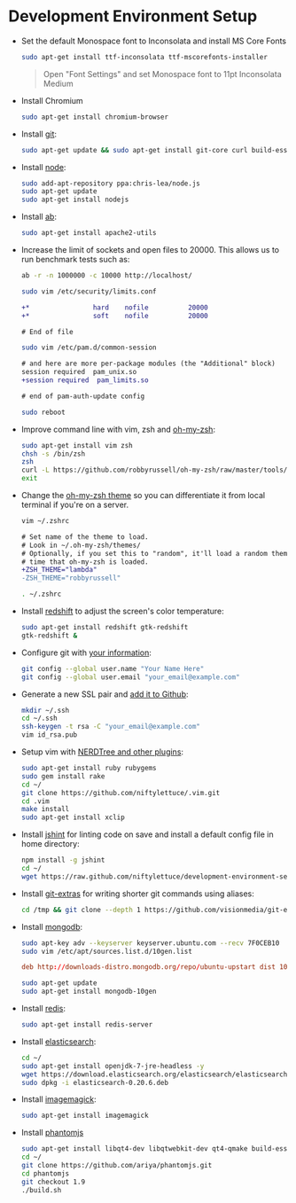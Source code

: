 
# Development Environment Setup

* Set the default Monospace font to Inconsolata and install MS Core Fonts

    ```bash
    sudo apt-get install ttf-inconsolata ttf-mscorefonts-installer
    ```

    > Open "Font Settings" and set Monospace font to 11pt Inconsolata Medium

* Install Chromium

    ```bash
    sudo apt-get install chromium-browser
    ```

* Install [git][git]:

    ```bash
    sudo apt-get update && sudo apt-get install git-core curl build-essential openssl libssl-dev
    ```

* Install [node][node]:

    ```bash
    sudo add-apt-repository ppa:chris-lea/node.js
    sudo apt-get update
    sudo apt-get install nodejs
    ```

* Install [ab][ab]:

    ```bash
    sudo apt-get install apache2-utils
    ```

* Increase the limit of sockets and open files to 20000.  This allows us to run benchmark tests such as:

    ```bash
    ab -r -n 1000000 -c 10000 http://localhost/
    ```

    ```bash
    sudo vim /etc/security/limits.conf
    ```

    ```diff
    +*                hard    nofile          20000
    +*                soft    nofile          20000

    # End of file
    ```

    ```bash
    sudo vim /etc/pam.d/common-session
    ```

    ```diff
    # and here are more per-package modules (the "Additional" block)
    session required  pam_unix.so
    +session required  pam_limits.so

    # end of pam-auth-update config
    ```

    ```bash
    sudo reboot
    ```

* Improve command line with vim, zsh and [oh-my-zsh][oh-my-zsh]:

    ```bash
    sudo apt-get install vim zsh
    chsh -s /bin/zsh
    zsh
    curl -L https://github.com/robbyrussell/oh-my-zsh/raw/master/tools/install.sh | sh
    exit
    ```

* Change the [oh-my-zsh theme][zsh-themes] so you can differentiate it from local terminal if you're on a server.

    ```bash
    vim ~/.zshrc
    ```

    ```diff
    # Set name of the theme to load.
    # Look in ~/.oh-my-zsh/themes/
    # Optionally, if you set this to "random", it'll load a random theme each
    # time that oh-my-zsh is loaded.
    +ZSH_THEME="lambda"
    -ZSH_THEME="robbyrussell"
    ```

    ```bash
    . ~/.zshrc
    ```

* Install [redshift][redshift] to adjust the screen's color temperature:

    ```bash
    sudo apt-get install redshift gtk-redshift
    gtk-redshift &
    ```

* Configure git with [your information][git-configure]:

    ```bash
    git config --global user.name "Your Name Here"
    git config --global user.email "your_email@example.com"
    ```

* Generate a new SSL pair and [add it to Github][generate-ssl-pair]:

    ```bash
    mkdir ~/.ssh
    cd ~/.ssh
    ssh-keygen -t rsa -C "your_email@example.com"
    vim id_rsa.pub
    ```

* Setup vim with [NERDTree and other plugins][vim-setup]:

    ```bash
    sudo apt-get install ruby rubygems
    sudo gem install rake
    cd ~/
    git clone https://github.com/niftylettuce/.vim.git
    cd .vim
    make install
    sudo apt-get install xclip
    ```

* Install [jshint][jshint] for linting code on save and install a default config file in home directory:

    ```bash
    npm install -g jshint
    cd ~/
    wget https://raw.github.com/niftylettuce/development-environment-setup/master/.jshintrc
    ```

* Install [git-extras][git-extras] for writing shorter git commands using aliases:

    ```bash
    cd /tmp && git clone --depth 1 https://github.com/visionmedia/git-extras.git && cd git-extras && sudo make install
    ```

* Install [mongodb][mongodb]:

    ```bash
    sudo apt-key adv --keyserver keyserver.ubuntu.com --recv 7F0CEB10
    sudo vim /etc/apt/sources.list.d/10gen.list
    ```

    ```conf
    deb http://downloads-distro.mongodb.org/repo/ubuntu-upstart dist 10gen
    ```

    ```bash
    sudo apt-get update
    sudo apt-get install mongodb-10gen
    ```

* Install [redis][redis]:

    ```bash
    sudo apt-get install redis-server
    ```

* Install [elasticsearch][elasticsearch]:

    ```bash
    cd ~/
    sudo apt-get install openjdk-7-jre-headless -y
    wget https://download.elasticsearch.org/elasticsearch/elasticsearch/elasticsearch-0.20.6.deb
    sudo dpkg -i elasticsearch-0.20.6.deb
    ```

* Install [imagemagick][imagemagick]:

    ```bash
    sudo apt-get install imagemagick
    ```

* Install [phantomjs][phantomjs]

    ```bash
    sudo apt-get install libqt4-dev libqtwebkit-dev qt4-qmake build-essential chrpath git-core libssl-dev libfontconfig1-dev
    cd ~/
    git clone https://github.com/ariya/phantomjs.git
    cd phantomjs
    git checkout 1.9
    ./build.sh
    ```

[redshift]: http://jonls.dk/redshift/
[imagemagick]: http://www.imagemagick.org/script/index.php
[phantomjs]: https://github.com/ariya/phantomjs
[elasticsearch]: http://www.elasticsearch.org/download/
[redis]: http://redis.io/
[mongodb]: http://docs.mongodb.org/manual/tutorial/install-mongodb-on-ubuntu/
[git]: http://git-scm.com/
[node]: http://nodejs.org/
[ab]: http://zgadzaj.com/benchmarking-nodejs-basic-performance-tests-against-apache-php
[oh-my-zsh]: https://github.com/robbyrussell/oh-my-zsh
[zsh-themes]: https://github.com/robbyrussell/oh-my-zsh/wiki/themes
[git-configure]: https://help.github.com/articles/set-up-git
[generate-ssl-pair]: https://help.github.com/articles/generating-ssh-keys
[vim-setup]: https://github.com/niftylettuce/.vim
[jshint]: https://github.com/jshint/jshint
[git-extras]: https://github.com/visionmedia/git-extras
